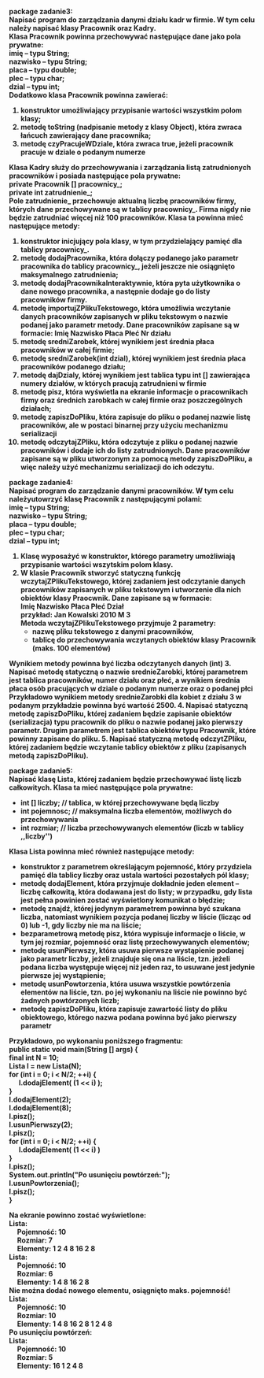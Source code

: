 <b>package zadanie3:<b/><br />
Napisać program do zarządzania danymi działu kadr w firmie. W tym celu należy napisać klasy
Pracownik oraz Kadry.<br />
Klasa Pracownik powinna przechowywać następujące dane jako pola prywatne:<br />
imię – typu String;<br />
nazwisko – typu String;<br />
placa – typu double;<br />
plec – typu char;<br />
dzial – typu int;<br />
Dodatkowo klasa Pracownik powinna zawierać:<br />
1. konstruktor umożliwiający przypisanie wartości wszystkim polom klasy;<br />
2. metodę toString (nadpisanie metody z klasy Object), która zwraca łańcuch zawierający dane
pracownika;<br />
3. metodę czyPracujeWDziale, która zwraca true, jeżeli pracownik pracuje w dziale o
podanym numerze<br />

Klasa Kadry służy do przechowywania i zarządzania listą zatrudnionych pracowników i posiada
następujące pola prywatne:<br />
private Pracownik [] pracownicy_;<br />
private int zatrudnienie_;<br />
Pole zatrudnienie_ przechowuje aktualną liczbę pracowników firmy, których dane przechowywane
są w tablicy pracownicy_. Firma nigdy nie będzie zatrudniać więcej niż 100 pracowników.
Klasa ta powinna mieć następujące metody:<br />
1) konstruktor inicjujący pola klasy, w tym przydzielający pamięć dla tablicy pracownicy_.
2) metodę dodajPracownika, która dołączy podanego jako parametr pracownika do tablicy
   pracownicy_, jeżeli jeszcze nie osiągnięto maksymalnego zatrudnienia;
3) metodę dodajPracownikaInteraktywnie, która pyta użytkownika o dane nowego
   pracownika, a następnie dodaje go do listy pracowników firmy.
4) metodę importujZPlikuTekstowego, która umożliwia wczytanie danych pracowników
   zapisanych w pliku tekstowym o nazwie podanej jako parametr metody. Dane pracowników
   zapisane są w formacie: Imię Nazwisko Płaca Płeć Nr działu
5) metodę sredniZarobek, której wynikiem jest średnia płaca pracowników w całej firmie;
6) metodę sredniZarobek(int dzial), której wynikiem jest średnia płaca pracowników
   podanego działu;
7) metodę dajDzialy, której wynikiem jest tablica typu int [] zawierająca numery działów, w
   których pracują zatrudnieni w firmie
8) metodę pisz, która wyświetla na ekranie informacje o pracownikach firmy oraz średnich
   zarobkach w całej firmie oraz poszczególnych działach;
9) metodę zapiszDoPliku, która zapisuje do pliku o podanej nazwie listę pracowników, ale
   w postaci binarnej przy użyciu mechanizmu serializacji
10) metodę odczytajZPliku, która odczytuje z pliku o podanej nazwie pracowników i dodaje
    ich do listy zatrudnionych. Dane pracowników zapisane są w pliku utworzonym za pomocą
    metody zapiszDoPliku, a więc należy użyć mechanizmu serializacji do ich odczytu.

package zadanie4:<br />
Napisać program do zarządzanie danymi pracowników. W tym celu należyutowrzyć klasę Pracownik z następującymi polami:<br />
imię – typu String;<br />
nazwisko – typu String;<br />
placa – typu double;<br />
plec – typu char;<br />
dzial – typu int;<br />
1. Klasę wyposażyć w konstruktor, którego parametry umożliwiają przypisanie wartości wszytskim polom klasy.
2. W klasie Pracownik stworzyć statyczną funkcję wczytajZPlikuTekstowego, której zadaniem jest odczytanie danych pracowników zapisanych w pliku tekstowym i utworzenie dla nich obiektów klasy Praocwnik. Dane zapisane są w formacie:<br />
Imię Nazwisko Płaca Płeć Dział <br />przykład: Jan Kowalski 2010 M 3<br />
Metoda wczytajZPlikuTekstowego przyjmuje 2 parametry:
   - nazwę pliku tekstowego z danymi pracowników,
   - tablicę do przechowywania wczytanych obiektów klasy Pracownik (maks. 100
     elementów)
   
Wynikiem metody powinna być liczba odczytanych danych (int)
3. Napisać metodę statyczną o nazwie srednieZarobki, której parametrem jest tablica
   pracowników, numer działu oraz płeć, a wynikiem średnia płaca osób pracujących w dziale
   o podanym numerze oraz o podanej płci<br />
   Przykładowo wynikiem metody srednieZarobki dla kobiet z działu 3 w podanym
   przykładzie powinna być wartość 2500.
4. Napisać statyczną metodę zapiszDoPliku, której zadaniem będzie zapisanie obiektów
   (serializacja) typu pracownik do pliku o nazwie podanej jako pierwszy parametr. Drugim
   parametrem jest tablica obiektów typu Pracownik, które powinny zapisane do pliku.
5. Napisać statyczną metodę odczytZPliku, której zadaniem będzie wczytanie tablicy
   obiektów z pliku (zapisanych metodą zapiszDoPliku).

package zadanie5:<br />
Napisać klasę Lista, której zadaniem będzie przechowywać listę liczb całkowitych. Klasa ta mieć
następujące pola prywatne:
- int [] liczby; // tablica, w której przechowywane będą liczby
- int pojemnosc; // maksymalna liczba elementów, możliwych do przechowywania
- int rozmiar; // liczba przechowywanych elementów (liczb w tablicy ,,liczby'')<br />

Klasa Lista powinna mieć również następujące metody:
- konstruktor z parametrem określającym pojemność, który przydziela pamięć dla tablicy
liczby oraz ustala wartości pozostałych pól klasy;
- metodę dodajElement, która przyjmuje dokładnie jeden element – liczbę całkowitą,
  która dodawana jest do listy; w przypadku, gdy lista jest pełna powinien zostać wyświetlony
  komunikat o błędzie;
- metodę znajdź, której jedynym parametrem powinna być szukana liczba, natomiast
  wynikiem pozycja podanej liczby w liście (licząc od 0) lub -1, gdy liczby nie ma na liście;
- bezparametrową metodę pisz, która wypisuje informacje o liście, w tym jej rozmiar,
  pojemność oraz listę przechowywanych elementów;
- metodę usunPierwszy, która usuwa pierwsze wystąpienie podanej jako parametr liczby,
  jeżeli znajduje się ona na liście, tzn. jeżeli podana liczba występuje więcej niż jeden raz, to
  usuwane jest jedynie pierwsze jej wystąpienie;
- metodę usunPowtorzenia, która usuwa wszystkie powtórzenia elementów na liście,
  tzn. po jej wykonaniu na liście nie powinno być żadnych powtórzonych liczb;
- metodę zapiszDoPliku, która zapisuje zawartość listy do pliku obiektowego, którego
  nazwa podana powinna być jako pierwszy parametr

Przykładowo, po wykonaniu poniższego fragmentu:<br />
public static void main(String [] args) {<br />
final int N = 10;<br />
Lista l = new Lista(N);<br />
for (int i = 0; i < N/2; ++i) {<br />
&nbsp;&nbsp;&nbsp;&nbsp;&nbsp; l.dodajElement( (1 << i) );<br />
}<br />
l.dodajElement(2);<br />
l.dodajElement(8);<br />
l.pisz();<br />
l.usunPierwszy(2);<br />
l.pisz();<br />
for (int i = 0; i < N/2; ++i) {<br />
&nbsp;&nbsp;&nbsp;&nbsp;&nbsp; l.dodajElement( (1 << i) )<br />
}<br />
l.pisz();<br />
System.out.println("Po usunięciu powtórzeń:");<br />
l.usunPowtorzenia();<br />
l.pisz();<br />
}<br />

Na ekranie powinno zostać wyświetlone:<br />
Lista:<br />
&nbsp;&nbsp;&nbsp;&nbsp; Pojemność: 10<br />
&nbsp;&nbsp;&nbsp;&nbsp; Rozmiar: 7<br />
&nbsp;&nbsp;&nbsp;&nbsp; Elementy: 1 2 4 8 16 2 8<br />
Lista:<br />
&nbsp;&nbsp;&nbsp;&nbsp; Pojemność: 10<br />
&nbsp;&nbsp;&nbsp;&nbsp; Rozmiar: 6<br />
&nbsp;&nbsp;&nbsp;&nbsp; Elementy: 1 4 8 16 2 8<br />
Nie można dodać nowego elementu, osiągnięto maks. pojemność!<br />
Lista:<br />
&nbsp;&nbsp;&nbsp;&nbsp; Pojemność: 10<br />
&nbsp;&nbsp;&nbsp;&nbsp; Rozmiar: 10<br />
&nbsp;&nbsp;&nbsp;&nbsp; Elementy: 1 4 8 16 2 8 1 2 4 8<br />
Po usunięciu powtórzeń:<br />
Lista:<br />
&nbsp;&nbsp;&nbsp;&nbsp; Pojemność: 10<br />
&nbsp;&nbsp;&nbsp;&nbsp; Rozmiar: 5<br />
&nbsp;&nbsp;&nbsp;&nbsp; Elementy: 16 1 2 4 8<br />

